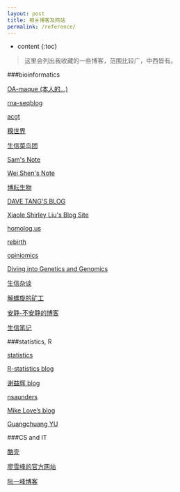 ```yaml
---
layout: post
title: 相关博客及网站
permalink: /reference/
---
```


* content
{:toc}


> 这里会列出我收藏的一些博客，范围比较广，中西皆有。

###bioinformatics

[OA-maque (本人的...)](http://www.cnblogs.com/OA-maque/)

[rna-seqblog](http://www.rna-seqblog.com/)

[acgt](http://www.acgt.me/)

[糗世界](http://blog.qiubio.com:8080/)

[生信菜鸟团](http://www.bio-info-trainee.com/category/essay)

[Sam's Note](http://qinqianshan.com/)

[Wei Shen's Note](http://blog.shenwei.me/)

[博耘生物](http://boyun.sh.cn/bio/)

[DAVE TANG'S BLOG](https://davetang.org/muse/)

[Xiaole Shirley Liu's Blog Site](http://www.longwoodgenomics.org/)

[homolog.us](http://homolog.us/blogs/)

[rebirth](https://shanguangyu.com/articles/)

[opiniomics](http://www.opiniomics.org/)

[Diving into Genetics and Genomics](http://crazyhottommy.blogspot.be/)

[生信杂谈](https://www.jianshu.com/users/e0610017c276)

[解螺旋的矿工](http://www.huangshujia.me/)

[安静-不安静的博客](https://anjingwd.github.io/)

[生信笔记](http://www.bioinfo-scrounger.com/)

###statistics, R

[statistics](https://simplystatistics.org/)

[R-statistics blog](https://www.r-statistics.com/)

[谢益辉 blog](https://yihui.name/en/)

[nsaunders](https://nsaunders.wordpress.com/blog/)

[Mike Love’s blog](https://mikelove.wordpress.com/)

[Guangchuang YU](http://guangchuangyu.github.io/#posts)

###CS and IT

[酷壳](http://coolshell.cn/)

[廖雪峰的官方网站](http://www.liaoxuefeng.com/)

[阮一峰博客](http://www.ruanyifeng.com/blog/)


